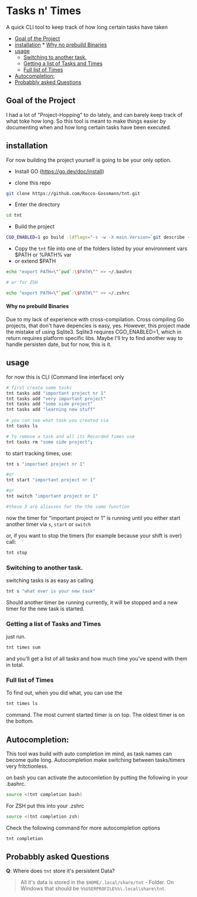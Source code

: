# Tasks n' Times
A quick CLI tool to keep track of how long certain tasks have taken



<!-- vim-markdown-toc GFM -->

* [Goal of the Project](#goal-of-the-project)
* [installation](#installation)
        * [Why no prebuild Binaries](#why-no-prebuild-binaries)
* [usage](#usage)
    * [Switching to another task.](#switching-to-another-task)
    * [Getting a list of Tasks and Times](#getting-a-list-of-tasks-and-times)
    * [Full list of Times](#full-list-of-times)
* [Autocompletion:](#autocompletion)
* [Probabbly asked Questions](#probabbly-asked-questions)

<!-- vim-markdown-toc -->


## Goal of the Project

I had a lot of "Project-Hopping" to do lately, and can barely keep track of what toke how long.
So this tool is meant to make things easier by documenting when and how long certain tasks have been executed.


## installation

For now building the project yourself is going to be your only option. 
- Install GO (https://go.dev/doc/install) 

- clone this repo
```bash
git clone https://github.com/Rocco-Gossmann/tnt.git
```
- Enter the directory
```bash
cd tnt
```

- Build the project
```bash
CGO_ENABLED=1 go build -ldflags="-s -w -X main.Version=`git describe --tags --abbrev=0`"
```

- Copy the `tnt` file into one of the folders listed by your environment vars $PATH or %PATH% var
- or extend $PATH 
```bash
echo "export PATH=\"`pwd`:\$PATH\"" >> ~/.bashrc

# or for ZSH

echo "export PATH=\"`pwd`:\$PATH\"" >> ~/.zshrc
```


#### Why no prebuild Binaries
Due to my lack of experience with cross-compilation.
Cross compiling Go projects, that don't have depencies is easy, yes.
However, this project made the mistake of using Sqlite3.
Sqlite3 requires CGO_ENABLED=1, which in return requires platform specific 
libs.
Maybe I'll try to find another way to handle persisten date, but for now,
this is it.



## usage
for now this is CLI (Command line interface) only

```bash
# first create some tasks 
tnt tasks add "important project nr 1"
tnt tasks add "very important project"
tnt tasks add "some side project"
tnt tasks add "learning new stuff"
   
# you can see what task you created via
tnt tasks ls

# To remove a task and all its Recorded Times use
tnt tasks rm "some side project";
```

to start tracking times, use:
```bash
tnt s "important project nr 1"

#or
tnt start "important project nr 1"

#or
tnt switch "important project nr 1"

#these 3 are aliasses for the the same function
```

now the timer for "important project nr 1" is running until you either start
another timer via `s`, `start` or `switch`

or, if you want to stop the timers (for example because your shift is over) call:

```bash
tnt stop
```

### Switching to another task.
switching tasks is as easy as calling
```bash
tnt s "what ever is your new task"
```
Should another timer be running currently, it will be stopped and a new timer for the new task is started.


### Getting a list of Tasks and Times
just run.

```bash
tnt times sum 
```
and you'll get a list of all tasks and how much time you've spend with them in total.

### Full list of Times
To find out, when you did what, you can use the 
```bash
tnt times ls
```
command. The most current started timer is on top.
The oldest timer is on the bottom.



## Autocompletion:
This tool was build with auto completion im mind, as task names can become quite long.
Autocompletion make switching between tasks/timers very fritctionless.

on bash you can activate the autocomletion by putting the following in your .bashrc.
```bash
source <(tnt completion bash)
```

For ZSH put this into your .zshrc
```bash
source <(tnt completion zsh)
```

Check the following command for more autocompletion options
```bash
tnt completion 
```



## Probabbly asked Questions
 **Q**: Where does `tnt` store it's persistent Data?
> All it's data is stored in the `$HOME/.local/share/tnt` - Folder.
> On Windows that should be `%%USERPROFILE%%\.local\share\tnt`.
